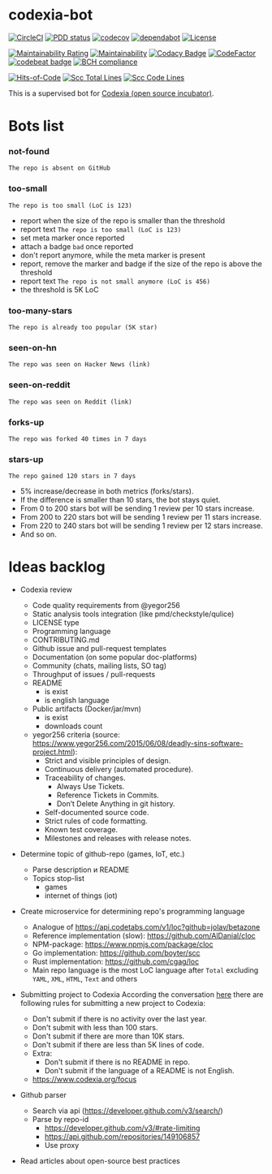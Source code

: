 # codexia-bot

[![CircleCI](https://circleci.com/gh/iakunin/codexia-bot.svg?style=shield)](https://circleci.com/gh/iakunin/codexia-bot)
[![PDD status](http://www.0pdd.com/svg?name=iakunin/codexia-bot)](http://www.0pdd.com/p?name=iakunin/codexia-bot)
[![codecov](https://codecov.io/gh/iakunin/codexia-bot/branch/master/graph/badge.svg)](https://codecov.io/gh/iakunin/codexia-bot)
[![dependabot](https://api.dependabot.com/badges/status?host=github&repo=iakunin/codexia-bot)](https://dependabot.com/)
[![License](https://img.shields.io/badge/license-MIT-green.svg)](https://github.com/iakunin/codexia-bot/blob/master/LICENSE)

[![Maintainability Rating](https://sonarcloud.io/api/project_badges/measure?project=iakunin_codexia-bot&metric=sqale_rating)](https://sonarcloud.io/dashboard?id=iakunin_codexia-bot)
[![Maintainability](https://api.codeclimate.com/v1/badges/ad3831a0be7db8b87a5f/maintainability)](https://codeclimate.com/github/iakunin/codexia-bot/maintainability)
[![Codacy Badge](https://app.codacy.com/project/badge/Grade/061785f8241f4207ae772a48c9678009)](https://www.codacy.com/manual/yakuninm-github/codexia-bot?utm_source=github.com&utm_medium=referral&utm_content=iakunin/codexia-bot&utm_campaign=Badge_Grade)
[![CodeFactor](https://www.codefactor.io/repository/github/iakunin/codexia-bot/badge)](https://www.codefactor.io/repository/github/iakunin/codexia-bot)
[![codebeat badge](https://codebeat.co/badges/92112209-798a-4d3a-9dc3-12e31deca058)](https://codebeat.co/projects/github-com-iakunin-codexia-bot-master)
[![BCH compliance](https://bettercodehub.com/edge/badge/iakunin/codexia-bot?branch=master)](https://bettercodehub.com/)

[![Hits-of-Code](https://hitsofcode.com/github/iakunin/codexia-bot)](https://hitsofcode.com/view/github/iakunin/codexia-bot)
[![Scc Total Lines](https://sloc.xyz/github/iakunin/codexia-bot)](https://github.com/iakunin/codexia-bot)
[![Scc Code Lines](https://sloc.xyz/github/iakunin/codexia-bot?category=code)](https://github.com/iakunin/codexia-bot)

This is a supervised bot for [Codexia (open source incubator)](https://www.codexia.org/).


# Bots list

### not-found
`The repo is absent on GitHub`

### too-small
`The repo is too small (LoC is 123)`

* report when the size of the repo is smaller than the threshold
* report text `The repo is too small (LoC is 123)`
* set meta marker once reported
* attach a badge `bad` once reported
* don't report anymore, while the meta marker is present
* report, remove the marker and badge if the size of the repo is above the threshold
* report text `The repo is not small anymore (LoC is 456)`
* the threshold is 5K LoC

### too-many-stars
`The repo is already too popular (5K star)`

### seen-on-hn
`The repo was seen on Hacker News (link)`

### seen-on-reddit
`The repo was seen on Reddit (link)`

### forks-up
`The repo was forked 40 times in 7 days`

### stars-up
`The repo gained 120 stars in 7 days`

* 5% increase/decrease in both metrics (forks/stars).
* If the difference is smaller than 10 stars, the bot stays quiet.
* From 0 to 200 stars bot will be sending 1 review per 10 stars increase.
* From 200 to 220 stars bot will be sending 1 review per 11 stars increase.
* From 220 to 240 stars bot will be sending 1 review per 12 stars increase.
* And so on.

# Ideas backlog

- Codexia review
    - Code quality requirements from @yegor256
    - Static analysis tools integration (like pmd/checkstyle/qulice)
    - LICENSE type
    - Programming language
    - CONTRIBUTING.md
    - Github issue and pull-request templates
    - Documentation (on some popular doc-platforms)
    - Community (chats, mailing lists, SO tag)
    - Throughput of issues / pull-requests
    - README
        - is exist
        - is english language
    - Public artifacts (Docker/jar/mvn)
        - is exist
        - downloads count
    - yegor256 criteria (source: https://www.yegor256.com/2015/06/08/deadly-sins-software-project.html):
        - Strict and visible principles of design.
        - Continuous delivery (automated procedure).
        - Traceability of changes.
            - Always Use Tickets.
            - Reference Tickets in Commits.
            - Don’t Delete Anything in git history.
        - Self-documented source code.
        - Strict rules of code formatting.
        - Known test coverage.
        - Milestones and releases with release notes.


- Determine topic of github-repo (games, IoT, etc.)
    - Parse description и README
    - Topics stop-list
        * games
        * internet of things (iot)


- Create microservice for determining repo's programming language
    - Analogue of https://api.codetabs.com/v1/loc?github=jolav/betazone
    - Reference implementation (slow): https://github.com/AlDanial/cloc
    - NPM-package: https://www.npmjs.com/package/cloc
    - Go implementation: https://github.com/boyter/scc
    - Rust implementation: https://github.com/cgag/loc
    - Main repo language is the most LoC language after `Total` excluding `YAML`, `XML`, `HTML`, `Text` and others


- Submitting project to Codexia
    According the conversation [here](https://github.com/yegor256/codexia/issues/102) there are following rules for submitting a new project to Codexia:
    * Don't submit if there is no activity over the last year.
    * Don't submit with less than 100 stars.
    * Don't submit if there are more than 10K stars.
    * Don't submit if there are less than 5K lines of code.
    * Extra:
        * Don't submit if there is no README in repo.
        * Don't submit if the language of a README is not English.
    * https://www.codexia.org/focus



- Github parser
    - Search via api (https://developer.github.com/v3/search/)
    - Parse by repo-id
        - https://developer.github.com/v3/#rate-limiting
        - https://api.github.com/repositories/149106857
        - Use proxy


- Read articles about open-source best practices

